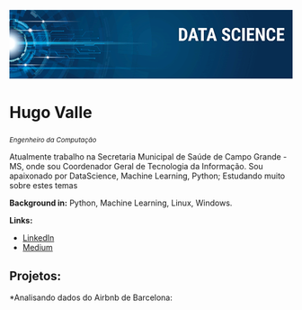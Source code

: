 <p align="center">
  <img src="banner.png" >
</p>

# Hugo Valle
<sub>*Engenheiro da Computação*</sub>

Atualmente trabalho na Secretaria Municipal de Saúde de Campo Grande - MS, onde sou Coordenador Geral de Tecnologia da Informação. Sou apaixonado por DataScience, Machine Learning, Python; 
Estudando muito sobre estes temas

**Background in:** Python, Machine Learning, Linux, Windows.

**Links:**
* [LinkedIn](https://www.linkedin.com/in/hugo-luiz-67273bb0/)
* [Medium](https://medium.com/@hlsvalle)

## Projetos:

*Analisando dados do Airbnb de Barcelona: 
